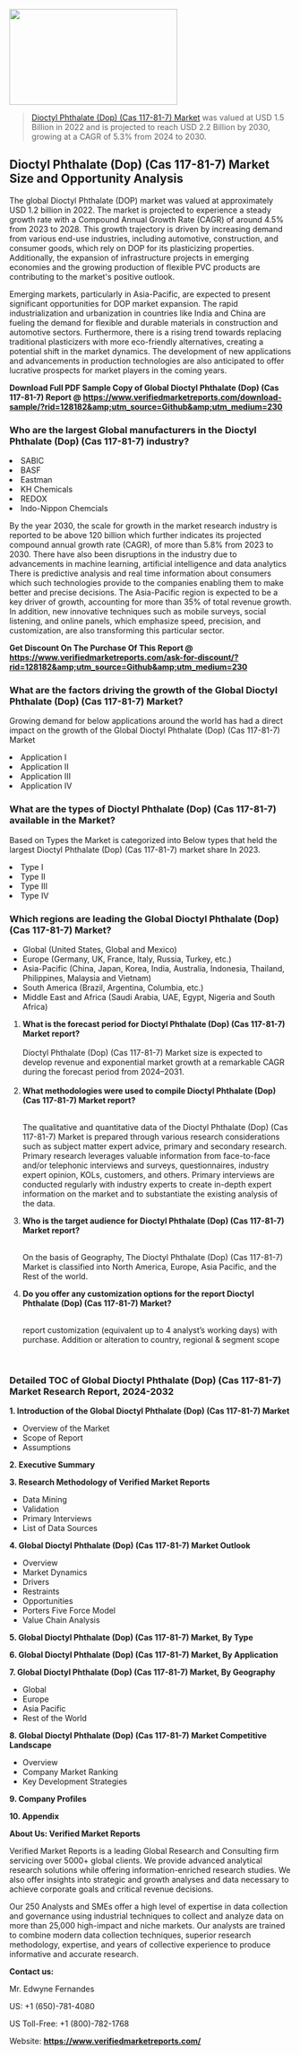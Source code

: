 <img src="https://ffe5etoiles.com/wp-content/uploads/2024/12/MST1-300x171.png" alt="" width="300" height="171" class="alignnone size-medium wp-image-20088" /><blockquote><p><p><a href="https://www.verifiedmarketreports.com/download-sample/?rid=128182&utm_source=Github&utm_medium=230" target="_blank">Dioctyl Phthalate (Dop) (Cas 117-81-7) Market</a> was valued at USD 1.5 Billion in 2022 and is projected to reach USD 2.2 Billion by 2030, growing at a CAGR of 5.3% from 2024 to 2030.</p></blockquote><p><h2>Dioctyl Phthalate (Dop) (Cas 117-81-7) Market Size and Opportunity Analysis</h2><p>The global Dioctyl Phthalate (DOP) market was valued at approximately USD 1.2 billion in 2022. The market is projected to experience a steady growth rate with a Compound Annual Growth Rate (CAGR) of around 4.5% from 2023 to 2028. This growth trajectory is driven by increasing demand from various end-use industries, including automotive, construction, and consumer goods, which rely on DOP for its plasticizing properties. Additionally, the expansion of infrastructure projects in emerging economies and the growing production of flexible PVC products are contributing to the market's positive outlook.</p><p>Emerging markets, particularly in Asia-Pacific, are expected to present significant opportunities for DOP market expansion. The rapid industrialization and urbanization in countries like India and China are fueling the demand for flexible and durable materials in construction and automotive sectors. Furthermore, there is a rising trend towards replacing traditional plasticizers with more eco-friendly alternatives, creating a potential shift in the market dynamics. The development of new applications and advancements in production technologies are also anticipated to offer lucrative prospects for market players in the coming years.</p></p><p class=""><strong>Download Full PDF Sample Copy of Global Dioctyl Phthalate (Dop) (Cas 117-81-7) Report @ <a href="https://www.verifiedmarketreports.com/download-sample/?rid=128182&amp;utm_source=Github&amp;utm_medium=230" target="_blank">https://www.verifiedmarketreports.com/download-sample/?rid=128182&amp;utm_source=Github&amp;utm_medium=230</a></strong></p><h3 id="" class="">Who are the largest Global manufacturers in the Dioctyl Phthalate (Dop) (Cas 117-81-7) industry?</h3><p><li>SABIC</li><li> BASF</li><li> Eastman</li><li> KH Chemicals</li><li> REDOX</li><li> Indo-Nippon Chemcials</li></p><div class=""><div class="" dir="" data-message-author-role="" data-message-id="" data-message-model-slug=""><div class=""><div class=""><div class=""><div class="" dir="" data-message-author-role="" data-message-id="" data-message-model-slug=""><div class=""><div class=""><p>By the year 2030, the scale for growth in the market research industry is reported to be above 120 billion which further indicates its projected compound annual growth rate (CAGR), of more than 5.8% from 2023 to 2030. There have also been disruptions in the industry due to advancements in machine learning, artificial intelligence and data analytics There is predictive analysis and real time information about consumers which such technologies provide to the companies enabling them to make better and precise decisions. The Asia-Pacific region is expected to be a key driver of growth, accounting for more than 35% of total revenue growth. In addition, new innovative techniques such as mobile surveys, social listening, and online panels, which emphasize speed, precision, and customization, are also transforming this particular sector.</p><p><strong>Get Discount On The Purchase Of This Report @&nbsp; <a href="https://www.verifiedmarketreports.com/ask-for-discount/?rid=128182&amp;utm_source=Github&amp;utm_medium=230" target="_blank">https://www.verifiedmarketreports.com/ask-for-discount/?rid=128182&amp;utm_source=Github&amp;utm_medium=230</a></strong></p></div></div></div></div></div></div></div></div><h3 id="" class="">What are the factors driving the growth of the Global Dioctyl Phthalate (Dop) (Cas 117-81-7) Market?</h3><p id="" class="">Growing demand for below applications around the world has had a direct impact on the growth of the Global Dioctyl Phthalate (Dop) (Cas 117-81-7) Market</p><p id="" class=""><li>Application I</li><li> Application II</li><li> Application III</li><li> Application IV</li></p><h3 id="" class="">What are the types of Dioctyl Phthalate (Dop) (Cas 117-81-7) available in the Market?</h3><p id="" class="">Based on Types the Market is categorized into Below types that held the largest Dioctyl Phthalate (Dop) (Cas 117-81-7) market share In 2023.</p><p id="" class=""><li>Type I</li><li> Type II</li><li> Type III</li><li> Type IV</li></p><h3 id="" class="">Which regions are leading the Global Dioctyl Phthalate (Dop) (Cas 117-81-7) Market?</h3><ul><li>Global (United States, Global and Mexico)</li><li>Europe (Germany, UK, France, Italy, Russia, Turkey, etc.)</li><li>Asia-Pacific (China, Japan, Korea, India, Australia, Indonesia, Thailand, Philippines, Malaysia and Vietnam)</li><li>South America (Brazil, Argentina, Columbia, etc.)</li><li>Middle East and Africa (Saudi Arabia, UAE, Egypt, Nigeria and South Africa)</li></ul><p><ol><li><strong>What is the forecast period for Dioctyl Phthalate (Dop) (Cas 117-81-7) Market report?<br /></strong><br /><span data-sheets-root="1" data-sheets-value="{&quot;1&quot;:2,&quot;2&quot;:&quot;XXXX size is expected to develop revenue and exponential market growth at a remarkable CAGR during the forecast period from 2024&ndash;2030.&quot;}" data-sheets-userformat="{&quot;2&quot;:12674,&quot;4&quot;:{&quot;1&quot;:2,&quot;2&quot;:16776960},&quot;10&quot;:2,&quot;11&quot;:0,&quot;15&quot;:&quot;Arial&quot;,&quot;16&quot;:12}">Dioctyl Phthalate (Dop) (Cas 117-81-7) Market size is expected to develop revenue and exponential market growth at a remarkable CAGR during the forecast period from 2024&ndash;2031.</span><br /><br /></li><li><strong>What methodologies were used to compile Dioctyl Phthalate (Dop) (Cas 117-81-7) Market report?<br /><br /></strong><p>The qualitative and quantitative data of the&nbsp;Dioctyl Phthalate (Dop) (Cas 117-81-7) Market is prepared through various research considerations such as subject matter expert advice, primary and secondary research. Primary research leverages valuable information from face-to-face and/or telephonic interviews and surveys, questionnaires, industry expert opinion, KOLs, customers, and others. Primary interviews are conducted regularly with industry experts to create in-depth expert information on the market and to substantiate the existing analysis of the data.&nbsp;</p></li><li><strong>Who is the target audience for Dioctyl Phthalate (Dop) (Cas 117-81-7) Market report?<br /><br /></strong><p>On the basis of Geography, The&nbsp;Dioctyl Phthalate (Dop) (Cas 117-81-7) Market is classified into North America, Europe, Asia Pacific, and the Rest of the world.</p></li><li><strong>Do you offer any customization options for the report Dioctyl Phthalate (Dop) (Cas 117-81-7) Market?<br /><br /></strong><p>report customization (equivalent up to 4 analyst&rsquo;s working days) with purchase. Addition or alteration to country, regional &amp; segment scope</p><p>&nbsp;</p></li></ol></p><h3 id="" class="">Detailed TOC of Global Dioctyl Phthalate (Dop) (Cas 117-81-7) Market Research Report, 2024-2032</h3><p id="" class=""><strong>1. Introduction of the Global Dioctyl Phthalate (Dop) (Cas 117-81-7) Market</strong></p><ul><li>Overview of the Market</li><li>Scope of Report</li><li>Assumptions</li></ul><p id="" class=""><strong>2. Executive Summary</strong></p><p id="" class=""><strong>3. Research Methodology of&nbsp;Verified Market Reports</strong></p><ul><li>Data Mining</li><li>Validation</li><li>Primary Interviews</li><li>List of Data Sources</li></ul><p id="" class=""><strong>4. Global Dioctyl Phthalate (Dop) (Cas 117-81-7) Market Outlook</strong></p><ul><li>Overview</li><li>Market Dynamics</li><li>Drivers</li><li>Restraints</li><li>Opportunities</li><li>Porters Five Force Model</li><li>Value Chain Analysis</li></ul><p id="" class=""><strong>5. Global Dioctyl Phthalate (Dop) (Cas 117-81-7) Market, By&nbsp;Type</strong></p><p id="" class=""><strong>6. Global Dioctyl Phthalate (Dop) (Cas 117-81-7) Market, By Application</strong></p><p id="" class=""><strong>7. Global Dioctyl Phthalate (Dop) (Cas 117-81-7) Market, By Geography</strong></p><ul><li>Global</li><li>Europe</li><li>Asia Pacific</li><li>Rest of the World</li></ul><p id="" class=""><strong>8. Global Dioctyl Phthalate (Dop) (Cas 117-81-7) Market Competitive Landscape</strong></p><ul><li>Overview</li><li>Company Market Ranking</li><li>Key Development Strategies</li></ul><p id="" class=""><strong>9. Company Profiles</strong></p><p id="" class=""><strong>10. Appendix</strong></p><p id="" class=""><strong>About Us: Verified Market Reports</strong></p><p id="" class="">Verified Market Reports is a leading Global Research and Consulting firm servicing over 5000+ global clients. We provide advanced analytical research solutions while offering information-enriched research studies. We also offer insights into strategic and growth analyses and data necessary to achieve corporate goals and critical revenue decisions.</p><p id="" class="">Our 250 Analysts and SMEs offer a high level of expertise in data collection and governance using industrial techniques to collect and analyze data on more than 25,000 high-impact and niche markets. Our analysts are trained to combine modern data collection techniques, superior research methodology, expertise, and years of collective experience to produce informative and accurate research.</p><p id="" class=""><strong>Contact us:</strong></p><p id="" class="">Mr. Edwyne Fernandes</p><p id="" class="">US: +1 (650)-781-4080</p><p id="" class="">US Toll-Free: +1 (800)-782-1768</p><p id="" class="">Website: <a target="" data-test-app-aware-link=""><strong>https://www.verifiedmarketreports.com/</strong></a></p>
